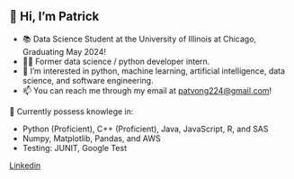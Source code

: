 ## 👋 Hi, I’m Patrick
- 📚 Data Science Student at the University of Illinois at Chicago, Graduating May 2024!
- 👨‍💻 Former data science / python developer intern.
- 👀 I’m interested in python, machine learning, artificial intelligence, data science, and software engineering.
- 📫 You can reach me through my email at patvong224@gmail.com!

🧠 Currently possess knowlege in:
- Python (Proficient), C++ (Proficient), Java, JavaScript, R, and SAS
- Numpy, Matplotlib, Pandas, and AWS
- Testing: JUNIT, Google Test

[Linkedin](linkedin.com/in/patvong224/)

<!---
patvong224/patvong224 is a ✨ special ✨ repository because its `README.md` (this file) appears on your GitHub profile.
You can click the Preview link to take a look at your changes.
--->
